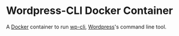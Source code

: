 # Wordpress-CLI Docker Container

A [Docker](http://docker.io) container to run
[wp-cli](https://github.com/wp-cli/wp-cli), [Wordpress](https://wordpress.org/)'s
command line tool.